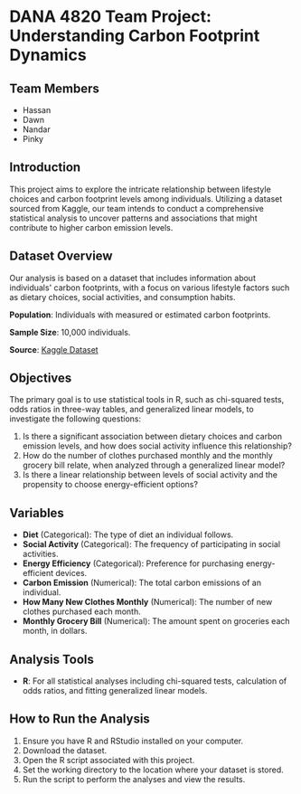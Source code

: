 # DANA 4820 Team Project: Understanding Carbon Footprint Dynamics

## Team Members

- Hassan
- Dawn
- Nandar
- Pinky

## Introduction

This project aims to explore the intricate relationship between lifestyle choices and carbon footprint levels among individuals. Utilizing a dataset sourced from Kaggle, our team intends to conduct a comprehensive statistical analysis to uncover patterns and associations that might contribute to higher carbon emission levels.

## Dataset Overview

Our analysis is based on a dataset that includes information about individuals' carbon footprints, with a focus on various lifestyle factors such as dietary choices, social activities, and consumption habits.

**Population**: Individuals with measured or estimated carbon footprints.

**Sample Size**: 10,000 individuals.

**Source**: [Kaggle Dataset](https://www.kaggle.com/datasets/dumanmesut/individual-carbon-footprint-calculation?resource=download&select=Carbon+Emission.csv)

## Objectives

The primary goal is to use statistical tools in R, such as chi-squared tests, odds ratios in three-way tables, and generalized linear models, to investigate the following questions:

1. Is there a significant association between dietary choices and carbon emission levels, and how does social activity influence this relationship?
2. How do the number of clothes purchased monthly and the monthly grocery bill relate, when analyzed through a generalized linear model?
3. Is there a linear relationship between levels of social activity and the propensity to choose energy-efficient options?

## Variables

- **Diet** (Categorical): The type of diet an individual follows.
- **Social Activity** (Categorical): The frequency of participating in social activities.
- **Energy Efficiency** (Categorical): Preference for purchasing energy-efficient devices.
- **Carbon Emission** (Numerical): The total carbon emissions of an individual.
- **How Many New Clothes Monthly** (Numerical): The number of new clothes purchased each month.
- **Monthly Grocery Bill** (Numerical): The amount spent on groceries each month, in dollars.

## Analysis Tools

- **R**: For all statistical analyses including chi-squared tests, calculation of odds ratios, and fitting generalized linear models.

## How to Run the Analysis

1. Ensure you have R and RStudio installed on your computer.
2. Download the dataset.
3. Open the R script associated with this project.
4. Set the working directory to the location where your dataset is stored.
5. Run the script to perform the analyses and view the results.


